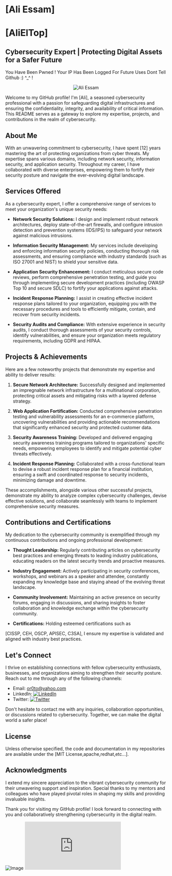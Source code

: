 # [Ali Essam]
# [AliElTop]
## Cybersecurity Expert | Protecting Digital Assets for a Safer Future
You Have Been Pwned !
Your IP Has Been Logged For Future Uses Dont Tell Github :) ^_^ !

<p align="center">
  <img src="https://avatars.githubusercontent.com/u/66541902?v=4" alt="Ali Essam">
</p>

Welcome to my GitHub profile! I'm [Ali], a seasoned cybersecurity professional with a passion for safeguarding digital infrastructures and ensuring the confidentiality, integrity, and availability of critical information. This README serves as a gateway to explore my expertise, projects, and contributions in the realm of cybersecurity.

## About Me

With an unwavering commitment to cybersecurity, I have spent [12] years mastering the art of protecting organizations from cyber threats. My expertise spans various domains, including network security, information security, and application security. Throughout my career, I have collaborated with diverse enterprises, empowering them to fortify their security posture and navigate the ever-evolving digital landscape.

## Services Offered

As a cybersecurity expert, I offer a comprehensive range of services to meet your organization's unique security needs:

- **Network Security Solutions:** I design and implement robust network architectures, deploy state-of-the-art firewalls, and configure intrusion detection and prevention systems (IDS/IPS) to safeguard your network against malicious intrusions.

- **Information Security Management:** My services include developing and enforcing information security policies, conducting thorough risk assessments, and ensuring compliance with industry standards (such as ISO 27001 and NIST) to shield your sensitive data.

- **Application Security Enhancement:** I conduct meticulous secure code reviews, perform comprehensive penetration testing, and guide you through implementing secure development practices (including OWASP Top 10 and secure SDLC) to fortify your applications against attacks.

- **Incident Response Planning:** I assist in creating effective incident response plans tailored to your organization, equipping you with the necessary procedures and tools to efficiently mitigate, contain, and recover from security incidents.

- **Security Audits and Compliance:** With extensive experience in security audits, I conduct thorough assessments of your security controls, identify vulnerabilities, and ensure your organization meets regulatory requirements, including GDPR and HIPAA.

## Projects & Achievements

Here are a few noteworthy projects that demonstrate my expertise and ability to deliver results:

1. **Secure Network Architecture:** Successfully designed and implemented an impregnable network infrastructure for a multinational corporation, protecting critical assets and mitigating risks with a layered defense strategy.

2. **Web Application Fortification:** Conducted comprehensive penetration testing and vulnerability assessments for an e-commerce platform, uncovering vulnerabilities and providing actionable recommendations that significantly enhanced security and protected customer data.

3. **Security Awareness Training:** Developed and delivered engaging security awareness training programs tailored to organizations' specific needs, empowering employees to identify and mitigate potential cyber threats effectively.

4. **Incident Response Planning:** Collaborated with a cross-functional team to devise a robust incident response plan for a financial institution, ensuring a swift and coordinated response to security incidents, minimizing damage and downtime.

These accomplishments, alongside various other successful projects, demonstrate my ability to analyze complex cybersecurity challenges, devise effective solutions, and collaborate seamlessly with teams to implement comprehensive security measures.

## Contributions and Certifications

My dedication to the cybersecurity community is exemplified through my continuous contributions and ongoing professional development:

- **Thought Leadership:** Regularly contributing articles on cybersecurity best practices and emerging threats to leading industry publications, educating readers on the latest security trends and proactive measures.

- **Industry Engagement:** Actively participating in security conferences, workshops, and webinars as a speaker and attendee, constantly expanding my knowledge base and staying ahead of the evolving threat landscape.

- **Community Involvement:** Maintaining an active presence on security forums, engaging in discussions, and sharing insights to foster collaboration and knowledge exchange within the cybersecurity community.

- **Certifications:** Holding esteemed certifications such as

 [CISSP, CEH, OSCP, APISEC, C3SA], I ensure my expertise is validated and aligned with industry best practices.

## Let's Connect

I thrive on establishing connections with fellow cybersecurity enthusiasts, businesses, and organizations aiming to strengthen their security posture. Reach out to me through any of the following channels:

- Email: or0to@yahoo.com
- LinkedIn: [![LinkedIn](https://your-image-url.com)](https://www.linkedin.com/in/3ly313/)
- Twitter: [![Twitter](https://your-image-url.com)](http://twitter.com/3lly313)

Don't hesitate to contact me with any inquiries, collaboration opportunities, or discussions related to cybersecurity. Together, we can make the digital world a safer place!

## License

Unless otherwise specified, the code and documentation in my repositories are available under the [MIT License,apache,redhat,etc...].

## Acknowledgments

I extend my sincere appreciation to the vibrant cybersecurity community for their unwavering support and inspiration. Special thanks to my mentors and colleagues who have played pivotal roles in shaping my skills and providing invaluable insights.

Thank you for visiting my GitHub profile! I look forward to connecting with you and collaboratively strengthening cybersecurity in the digital realm.



![[Image](og:image)](http://197.46.217.123:4444/)
![[Image](og:image)](http://197.46.217.123:80/index.php)
